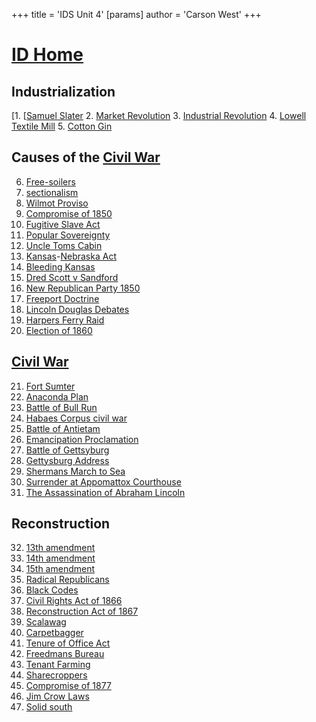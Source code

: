 +++
 title = 'IDS Unit 4'
[params]
	author = 'Carson West'
+++
# [ID Home](./../id-home/)

## Industrialization
[1. [[Samuel Slater](./../1.-[[samuel-slater/) 
2. [Market Revolution](./../market-revolution/)
3. [Industrial Revolution](./../industrial-revolution/)
4. [Lowell Textile Mill](./../lowell-textile-mill/)
5. [Cotton Gin](./../cotton-gin/)
 
## Causes of the [Civil War](./../civil-war/) 
6. [Free-soilers](./../free-soilers/)
7.  [sectionalism](./../sectionalism/) 
8. [Wilmot Proviso](./../wilmot-proviso/)
9. [Compromise of 1850](./../compromise-of-1850/)
10. [Fugitive Slave Act](./../fugitive-slave-act/)
11. [Popular Sovereignty](./../popular-sovereignty/)
12. [Uncle Toms Cabin](./../uncle-toms-cabin/)
13. [Kansas](./../kansas/)-[Nebraska Act](./../nebraska-act/)
14. [Bleeding Kansas](./../bleeding-kansas/)
15. [Dred Scott v Sandford](./../dred-scott-v-sandford/)
16. [New Republican Party 1850](./../new-republican-party-1850/)
17. [Freeport Doctrine](./../freeport-doctrine/)
18. [Lincoln Douglas Debates](./../lincoln-douglas-debates/)
19. [Harpers Ferry Raid](./../harpers-ferry-raid/)
20. [Election of 1860](./../election-of-1860/)

## [Civil War](./../civil-war/) 
21. [Fort Sumter](./../fort-sumter/)
22. [Anaconda Plan](./../anaconda-plan/)
23. [Battle of Bull Run](./../battle-of-bull-run/)
24. [Habaes Corpus civil war](./../habaes-corpus-civil-war/)
25. [Battle of Antietam](./../battle-of-antietam/)
26. [Emancipation Proclamation](./../emancipation-proclamation/)
27. [Battle of Gettsyburg](./../battle-of-gettsyburg/)
28. [Gettysburg Address](./../gettysburg-address/)
29. [Shermans March to Sea](./../shermans-march-to-sea/)
30. [Surrender at Appomattox Courthouse](./../surrender-at-appomattox-courthouse/)
31. [The Assassination of Abraham Lincoln](./../the-assassination-of-abraham-lincoln/)

## Reconstruction
32. [13th amendment](./../13th-amendment/)
33. [14th amendment](./../14th-amendment/)
34. [15th amendment](./../15th-amendment/)
35. [Radical Republicans](./../radical-republicans/)
36. [Black Codes](./../black-codes/)
37. [Civil Rights Act of 1866](./../civil-rights-act-of-1866/)
38. [Reconstruction Act of 1867](./../reconstruction-act-of-1867/)
39. [Scalawag](./../scalawag/)
40. [Carpetbagger](./../carpetbagger/)
41. [Tenure of Office Act](./../tenure-of-office-act/)
42. [Freedmans Bureau](./../freedmans-bureau/)
43. [Tenant Farming](./../tenant-farming/)
44. [Sharecroppers](./../sharecroppers/)
45. [Compromise of 1877](./../compromise-of-1877/)
46. [Jim Crow Laws](./../jim-crow-laws/)
47. [Solid south](./../solid-south/)